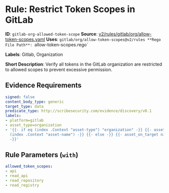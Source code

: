 # Rule: Restrict Token Scopes in GitLab

**ID**: `gitlab-org-allowed-token-scope`
**Source**: [v2/rules/gitlab/org/allow-token-scopes.yaml](https://github.com/scribe-public/sample-policies/v2/rules/gitlab/org/allow-token-scopes.yaml)
**Uses**: `gitlab/org/allow-token-scopes@v2/rules
**Rego File Path**: `allow-token-scopes.rego`

**Labels**: Gitlab, Organization

**Short Description**: Verify all tokens in the GitLab organization are restricted to allowed scopes to prevent excessive permission.

## Evidence Requirements

```yaml
signed: false
content_body_type: generic
target_type: data
predicate_type: http://scribesecurity.com/evidence/discovery/v0.1
labels:
- platform=gitlab
- asset_type=organization
- '{{- if eq (index .Context "asset-type") "organization" -}} {{- asset_on_target
  (index .Context "asset-name") -}} {{- else -}} {{- asset_on_target nil -}} {{- end
  -}}'
```
## Rule Parameters (`with`)

```yaml
allowed_token_scopes:
- api
- read_api
- read_repository
- read_registry
```
